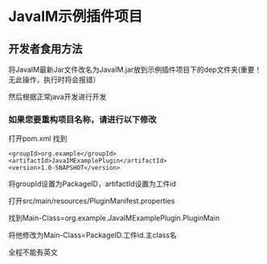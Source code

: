 # JavaIM示例插件项目
## 开发者食用方法
将JavaIM最新Jar文件改名为JavaIM.jar放到示例插件项目下的dep文件夹(重要！无此操作，执行时将会报错）

然后根据正常java开发进行开发
### 如果您要重构项目名称，请进行以下修改
打开pom.xml 找到

    <groupId>org.example</groupId>
    <artifactId>JavaIMExamplePlugin</artifactId>
    <version>1.0-SNAPSHOT</version>

将groupId设置为PackageID，artifactId设置为工件id

打开src/main/resources/PluginManifest.properties

找到Main-Class=org.example.JavaIMExamplePlugin.PluginMain

将他修改为Main-Class=PackageID.工件id.主class名

全程不能有英文
